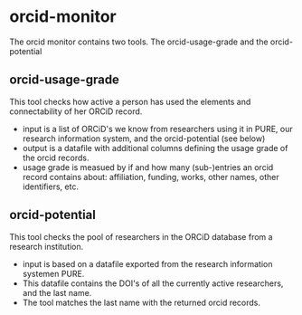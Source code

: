 # orcid-monitor
The orcid monitor contains two tools. The orcid-usage-grade and the orcid-potential

## orcid-usage-grade
This tool checks how active a person has used the elements and connectability of her ORCiD record.

* input is a list of ORCiD's we know from researchers using it in PURE, our research information system, and the orcid-potential (see below)
* output is a datafile with additional columns defining the usage grade of the orcid records.
* usage grade is measued by if and how many (sub-)entries an orcid record contains about: affiliation, funding, works, other names, other identifiers, etc.

## orcid-potential
This tool checks the pool of researchers in the ORCiD database from a research institution.

* input is based on a datafile exported from the research information systemen PURE. 
* This datafile contains the DOI's of all the currently active researchers, and the last name.
* The tool matches the last name with the returned orcid records.
